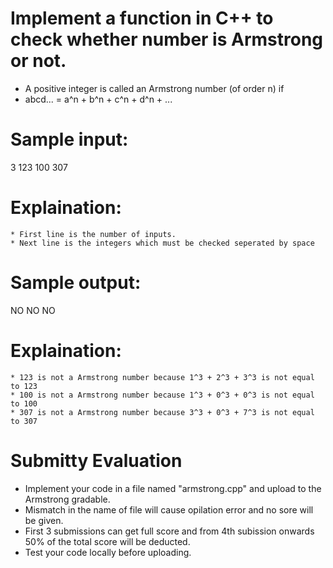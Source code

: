 # Implement a function in C++ to check whether number is Armstrong or not.
* A positive integer is called an Armstrong number (of order n) if
* abcd... = a^n + b^n + c^n + d^n + ...

# Sample input:
3
123 100 307

# Explaination:
    * First line is the number of inputs.
    * Next line is the integers which must be checked seperated by space
    
# Sample output:
NO
NO
NO


# Explaination:
    * 123 is not a Armstrong number because 1^3 + 2^3 + 3^3 is not equal to 123
    * 100 is not a Armstrong number because 1^3 + 0^3 + 0^3 is not equal to 100
    * 307 is not a Armstrong number because 3^3 + 0^3 + 7^3 is not equal to 307

# Submitty Evaluation
* Implement your code in a file named "armstrong.cpp" and upload to the Armstrong gradable.
* Mismatch in the name of file will cause opilation error and no sore will be given.
* First 3 submissions can get full score and from 4th subission onwards 50% of the total score will be deducted.
* Test your code locally before uploading.
